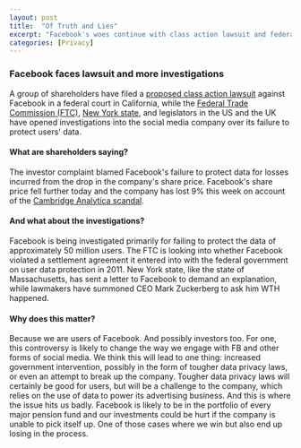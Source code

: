 ```yaml
---
layout: post
title:  "Of Truth and Lies"
excerpt: "Facebook's woes continue with class action lawsuit and federal investigation."
categories: [Privacy]
---
```


### Facebook faces lawsuit and more investigations

A group of shareholders have filed a <a href="https://www.bloomberg.com/news/articles/2018-03-20/facebook-sued-by-investors-over-voter-profile-harvesting" target="_blank">proposed class action lawsuit</a> against Facebook in a federal court in California, while the <a href="https://www.nytimes.com/2018/03/20/business/ftc-facebook-privacy-investigation.html?rref=collection%2Fsectioncollection%2Fbusiness&action=click&contentCollection=business&region=rank&module=package&version=highlights&contentPlacement=1&pgtype=sectionfront" target="_blank">Federal Trade Commission (FTC)</a>, <a href="https://ag.ny.gov/press-release/statement-ag-schneiderman-facebookcambridge-analytica" target="_blank">New York state</a>, and legislators in the US and the UK have opened investigations into the social media company over its failure to protect users' data.

#### What are shareholders saying?

The investor complaint blamed Facebook's failure to protect data for losses incurred from the drop in the company's share price. Facebook's share price fell further today and the company has lost 9% this week on account of the <a href="https://www.sustainabilitymatters.info/privacy/environment/2018/03/19/facebook.html" target="_blank">Cambridge Analytica scandal</a>.

#### And what about the investigations?

Facebook is being investigated primarily for failing to protect the data of approximately 50 million users. The FTC is looking into whether Facebook violated a settlement agreement it entered into with the federal government on user data protection in 2011. New York state, like the state of Massachusetts, has sent a letter to Facebook to demand an explanation, while lawmakers have summoned CEO Mark Zuckerberg to ask him WTH happened.

#### Why does this matter?

Because we are users of Facebook. And possibly investors too. For one, this controversy is likely to change the way we engage with FB and other forms of social media. We think this will lead to one thing: increased government intervention, possibly in the form of tougher data privacy laws, or even an attempt to break up the company. Tougher data privacy laws will certainly be good for users, but will be a challenge to the company, which relies on the use of data to power its advertising business. And this is where the issue hits us badly. Facebook is likely to be in the portfolio of every major pension fund and our investments could be hurt if the company is unable to pick itself up. One of those cases where we win but also end up losing in the process.
